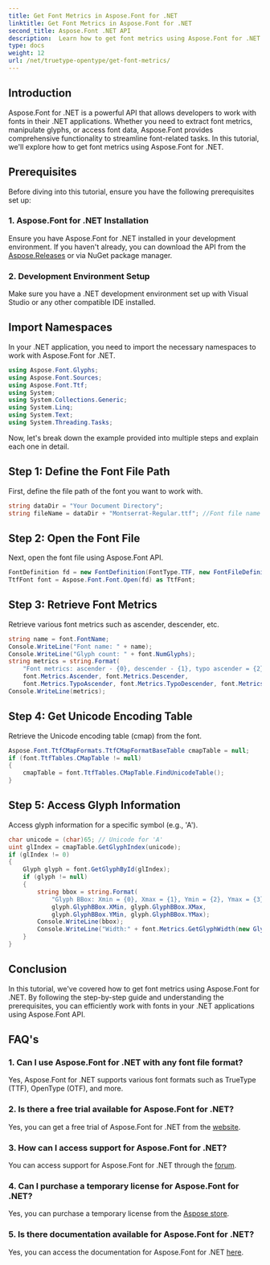 ```yaml
---
title: Get Font Metrics in Aspose.Font for .NET
linktitle: Get Font Metrics in Aspose.Font for .NET
second_title: Aspose.Font .NET API
description:  Learn how to get font metrics using Aspose.Font for .NET. Step-by-step guide with code examples. Prerequisites and FAQs included. #Aspose #Font
type: docs
weight: 12
url: /net/truetype-opentype/get-font-metrics/
---
```

## Introduction
Aspose.Font for .NET is a powerful API that allows developers to work with fonts in their .NET applications. Whether you need to extract font metrics, manipulate glyphs, or access font data, Aspose.Font provides comprehensive functionality to streamline font-related tasks. In this tutorial, we'll explore how to get font metrics using Aspose.Font for .NET.
## Prerequisites
Before diving into this tutorial, ensure you have the following prerequisites set up:
### 1. Aspose.Font for .NET Installation
Ensure you have Aspose.Font for .NET installed in your development environment. If you haven't already, you can download the API from the [Aspose.Releases](https://releases.aspose.com/font/net/) or via NuGet package manager.
### 2. Development Environment Setup
Make sure you have a .NET development environment set up with Visual Studio or any other compatible IDE installed.

## Import Namespaces
In your .NET application, you need to import the necessary namespaces to work with Aspose.Font for .NET.
```csharp
using Aspose.Font.Glyphs;
using Aspose.Font.Sources;
using Aspose.Font.Ttf;
using System;
using System.Collections.Generic;
using System.Linq;
using System.Text;
using System.Threading.Tasks;
```
Now, let's break down the example provided into multiple steps and explain each one in detail.
## Step 1: Define the Font File Path
First, define the file path of the font you want to work with.
```csharp
string dataDir = "Your Document Directory";
string fileName = dataDir + "Montserrat-Regular.ttf"; //Font file name with full path
```
## Step 2: Open the Font File
Next, open the font file using Aspose.Font API.
```csharp
FontDefinition fd = new FontDefinition(FontType.TTF, new FontFileDefinition("ttf", new FileSystemStreamSource(fileName)));
TtfFont font = Aspose.Font.Font.Open(fd) as TtfFont;
```
## Step 3: Retrieve Font Metrics
Retrieve various font metrics such as ascender, descender, etc.
```csharp
string name = font.FontName;
Console.WriteLine("Font name: " + name);
Console.WriteLine("Glyph count: " + font.NumGlyphs);
string metrics = string.Format(
    "Font metrics: ascender - {0}, descender - {1}, typo ascender = {2}, typo descender = {3}, UnitsPerEm = {4}",
    font.Metrics.Ascender, font.Metrics.Descender,
    font.Metrics.TypoAscender, font.Metrics.TypoDescender, font.Metrics.UnitsPerEM);
Console.WriteLine(metrics);
```
## Step 4: Get Unicode Encoding Table
Retrieve the Unicode encoding table (cmap) from the font.
```csharp
Aspose.Font.TtfCMapFormats.TtfCMapFormatBaseTable cmapTable = null;
if (font.TtfTables.CMapTable != null)
{
    cmapTable = font.TtfTables.CMapTable.FindUnicodeTable();
}
```
## Step 5: Access Glyph Information
Access glyph information for a specific symbol (e.g., 'A').
```csharp
char unicode = (char)65; // Unicode for 'A'
uint glIndex = cmapTable.GetGlyphIndex(unicode);
if (glIndex != 0)
{
    Glyph glyph = font.GetGlyphById(glIndex);
    if (glyph != null)
    {
        string bbox = string.Format(
            "Glyph BBox: Xmin = {0}, Xmax = {1}, Ymin = {2}, Ymax = {3}",
            glyph.GlyphBBox.XMin, glyph.GlyphBBox.XMax,
            glyph.GlyphBBox.YMin, glyph.GlyphBBox.YMax);
        Console.WriteLine(bbox);
        Console.WriteLine("Width:" + font.Metrics.GetGlyphWidth(new GlyphUInt32Id(glIndex)));
    }
}
```
## Conclusion
In this tutorial, we've covered how to get font metrics using Aspose.Font for .NET. By following the step-by-step guide and understanding the prerequisites, you can efficiently work with fonts in your .NET applications using Aspose.Font API.
## FAQ's
### 1. Can I use Aspose.Font for .NET with any font file format?
Yes, Aspose.Font for .NET supports various font formats such as TrueType (TTF), OpenType (OTF), and more.
### 2. Is there a free trial available for Aspose.Font for .NET?
Yes, you can get a free trial of Aspose.Font for .NET from the [website](https://releases.aspose.com/).
### 3. How can I access support for Aspose.Font for .NET?
You can access support for Aspose.Font for .NET through the [forum](https://forum.aspose.com/c/font/41).
### 4. Can I purchase a temporary license for Aspose.Font for .NET?
Yes, you can purchase a temporary license from the [Aspose store](https://purchase.aspose.com/temporary-license/).
### 5. Is there documentation available for Aspose.Font for .NET?
Yes, you can access the documentation for Aspose.Font for .NET [here](https://reference.aspose.com/font/net/).
